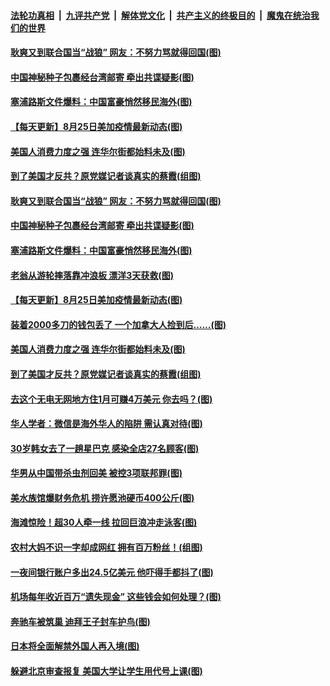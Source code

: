 ####  [法轮功真相](../../../../basic/blob/master/README.md?t=08261531) &nbsp;|&nbsp; [九评共产党](../../../../9ping.md/blob/master/README.md?t=08261531) &nbsp;|&nbsp; [解体党文化](../../../../jtdwh.md/blob/master/README.md?t=08261531)  &nbsp;|&nbsp; [共产主义的终极目的](../../../../gczydzjmd.md/blob/master/README.md?t=08261531) &nbsp;|&nbsp; [魔鬼在统治我们的世界](../../../../mgztzwmdsj.md/blob/master/README.md?t=08261531) 

#### [耿爽又到联合国当“战狼” 网友：不努力骂就得回国(图)](../pages/p3/944146.md?t=08261531) 

#### [中国神秘种子包裹经台湾邮寄 牵出共谍疑影(图)](../pages/p3/944144.md?t=08261531) 

#### [塞浦路斯文件爆料：中国富豪悄然移民海外(图)](../pages/p3/944140.md?t=08261531) 

#### [【每天更新】8月25日美加疫情最新动态(图)](../pages/p3/941940.md?t=08261531) 

#### [美国人消费力度之强 连华尔街都始料未及(图)](../pages/p3/944114.md?t=08261531) 

#### [到了美国才反共？原党媒记者谈真实的蔡霞(组图)](../pages/p3/944083.md?t=08261531) 

#### [耿爽又到联合国当“战狼” 网友：不努力骂就得回国(图)](../pages/p3/944146.md?t=08261531) 

#### [中国神秘种子包裹经台湾邮寄 牵出共谍疑影(图)](../pages/p3/944144.md?t=08261531) 

#### [塞浦路斯文件爆料：中国富豪悄然移民海外(图)](../pages/p3/944140.md?t=08261531) 

#### [老翁从游轮摔落靠冲浪板 漂洋3天获救(图)](../pages/p3/944135.md?t=08261531) 

#### [【每天更新】8月25日美加疫情最新动态(图)](../pages/p3/941940.md?t=08261531) 

#### [装着2000多刀的钱包丢了 一个加拿大人捡到后……(图)](../pages/p3/944134.md?t=08261531) 

#### [美国人消费力度之强 连华尔街都始料未及(图)](../pages/p3/944114.md?t=08261531) 

#### [到了美国才反共？原党媒记者谈真实的蔡霞(组图)](../pages/p3/944083.md?t=08261531) 

#### [去这个无电无网地方住1月可赚4万美元 你去吗？(图)](../pages/p3/944058.md?t=08261531) 

#### [华人学者：微信是海外华人的陷阱 需认真对待(图)](../pages/p3/944052.md?t=08261531) 

#### [30岁韩女去了一趟星巴克 感染全店27名顾客(图)](../pages/p3/944041.md?t=08261531) 

#### [华男从中国带杀虫剂回美 被控3项联邦罪(图)](../pages/p3/944022.md?t=08261531) 

#### [美水族馆爆财务危机 捞许愿池硬币400公斤(图)](../pages/p3/943990.md?t=08261531) 

#### [海滩惊险！超30人牵一线 拉回巨浪冲走泳客(图)](../pages/p3/943986.md?t=08261531) 

#### [农村大妈不识一字却成网红 拥有百万粉丝！(组图)](../pages/p3/943961.md?t=08261531) 

#### [一夜间银行账户多出24.5亿美元 他吓得手都抖了(图)](../pages/p3/943920.md?t=08261531) 

#### [机场每年收近百万“遗失现金” 这些钱会如何处理？(图)](../pages/p3/943915.md?t=08261531) 

#### [奔驰车被筑巢 迪拜王子封车护鸟(图)](../pages/p3/943895.md?t=08261531) 

#### [日本将全面解禁外国人再入境(图)](../pages/p3/943891.md?t=08261531) 

#### [躲避北京审查报复 美国大学让学生用代号上课(图)](../pages/p3/943888.md?t=08261531) 

